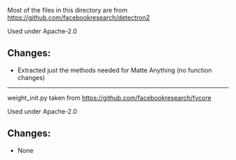 Most of the files in this directory are from https://github.com/facebookresearch/detectron2

Used under Apache-2.0

## Changes:

- Extracted just the methods needed for Matte Anything (no function changes)

-----

weight_init.py taken from https://github.com/facebookresearch/fvcore

Used under Apache-2.0

## Changes:

- None
